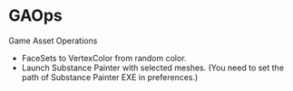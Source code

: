 # GAOps

Game Asset Operations

- FaceSets to VertexColor from random color.
- Launch Substance Painter with selected meshes. (You need to set the path of Substance Painter EXE in preferences.)
